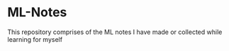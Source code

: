 # ML-Notes
This repository comprises of the ML notes I have made or collected while learning for myself
